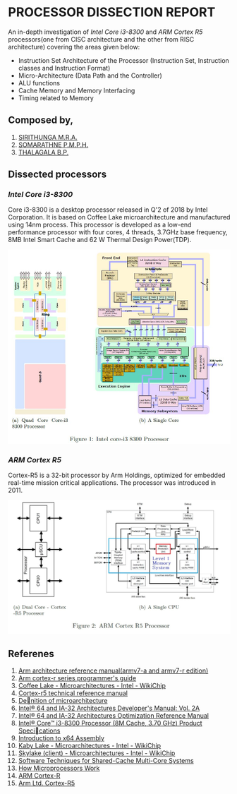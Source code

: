 # PROCESSOR DISSECTION REPORT
An in-depth investigation of *Intel Core i3-8300* and *ARM Cortex R5* processors(one from CISC architecture and the other from RISC architecture) covering the areas given below:

* Instruction Set Architecture of the Processor (Instruction Set, Instruction classes and Instruction Format)
* Micro-Architecture (Data Path and the Controller)
* ALU functions
* Cache Memory and Memory Interfacing
* Timing related to Memory

## Composed by,
1. [SIRITHUNGA M.R.A.](https://github.com/SIRITHUNGA98)
2. [SOMARATHNE P.M.P.H.](https://github.com/PamudithaSomarathne)
3. [THALAGALA B.P.](https://github.com/bimalka98)

## Dissected processors

### *Intel Core i3-8300*
Core i3-8300 is a desktop processor released in Q'2 of 2018 by Intel Corporation. It is based on Coffee Lake
microarchitecture and manufactured using 14nm process. This processor is developed as a low-end performance
processor with four cores, 4 threads, 3.7GHz base frequency, 8MB Intel Smart Cache and 62 W Thermal Design
Power(TDP).

![i3](https://github.com/bimalka98/EN2030-Processor-Dissection/blob/master/Source%20Files/figures/int3.JPG)

### *ARM Cortex R5*
Cortex-R5 is a 32-bit processor by Arm Holdings, optimized for embedded real-time mission critical applications. The
processor was introduced in 2011.

![r5](https://github.com/bimalka98/EN2030-Processor-Dissection/blob/master/Source%20Files/figures/r5.JPG)

## Referenes


1. [Arm architecture reference manual(armv7-a and armv7-r edition)](https://developer.arm.com/documentation/ddi0406/latest/)
2. [Arm cortex-r series programmer's guide](https://developer.arm.com/documentation/den0042/a/)
3. [Coffee Lake - Microarchitectures - Intel - WikiChip](https://en.wikichip.org/wiki/intel/microarchitectures/coffee_lake)
4. [Cortex-r5 technical reference manual](https://developer.arm.com/documentation/ddi0460/d)
5. [Denition of microarchitecture](https://www.pcmag.com/encyclopedia/term/microarchitecture)
6. [Intel® 64 and IA-32 Architectures Developer's Manual: Vol. 2A](https://www.intel.com/content/www/us/en/architecture-and-technology/64-ia-32-architectures-software-developer-vol-2a-manual.html)
7. [Intel® 64 and IA-32 Architectures Optimization Reference Manual](https://www.intel.com/content/www/us/en/develop/download/intel-64-and-ia-32-architectures-optimization-reference-manual.html)
8. [Intel® Core™ i3-8300 Processor (8M Cache, 3.70 GHz) Product Specications](https://ark.intel.com/content/www/us/en/ark/products/129942/intel-core-i3-8300-processor-8m-cache-3-70-ghz.html)
9. [Introduction to x64 Assembly](https://www.intel.com/content/www/us/en/develop/articles/introduction-to-x64-assembly.html)
10. [Kaby Lake - Microarchitectures - Intel - WikiChip](https://en.wikichip.org/wiki/intel/microarchitectures/kaby_lake)
11. [Skylake (client) - Microarchitectures - Intel - WikiChip](https://en.wikichip.org/wiki/intel/microarchitectures/skylake_(client))
12. [Software Techniques for Shared-Cache Multi-Core Systems](https://www.intel.com/content/www/us/en/develop/articles/software-techniques-for-shared-cache-multi-core-systems.html)
13. [How Microprocessors Work](https://computer.howstuffworks.com/microprocessor.htm,)
14. [ARM Cortex-R](https://en.wikipedia.org/w/index.php?title=ARM_Cortex-R&oldid=977947427,)
16. [Arm Ltd. Cortex-R5](https://developer.arm.com/ip-products/processors/cortex-r/cortex-r5)
